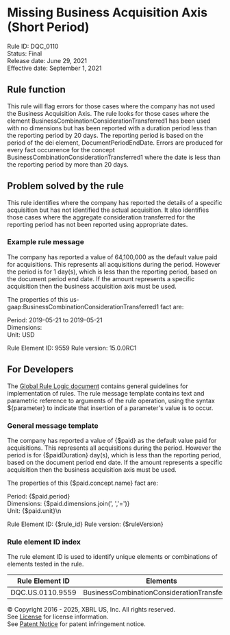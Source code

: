 # Missing Business Acquisition Axis (Short Period)  
Rule ID: DQC_0110  
Status: Final  
Release date: June 29, 2021  
Effective date: September 1, 2021
  
## Rule function
This rule will flag errors for those cases where the company has not used the Business Acquisition Axis. The rule looks for those cases where the element BusinessCombinationConsiderationTransferred1 has been used with no dimensions but has been reported with a duration period less than the reporting period by 20 days. The reporting period is based on the period of the dei element, DocumentPeriodEndDate. Errors are produced for every fact occurrence for the concept BusinessCombinationConsiderationTransferred1 where the date is less than the reporting period by more than 20 days.

## Problem solved by the rule
This rule identifies where the company has reported the details of a specific acquisition but has not identified the actual acquisition. It also identifies those cases where the aggregate consideration transferred for the reporting period has not been reported using appropriate dates.

### Example rule message
The company has reported a value of  64,100,000 as the default value paid for acquisitions. This represents all acquisitions during the period.  However the period is for 1 day(s), which is less than the reporting period, based on the document period end date.  If the amount represents a specific acquisition then the business acquisition axis must be used.

The properties of this us-gaap:BusinessCombinationConsiderationTransferred1 fact are:

Period: 2019-05-21 to 2019-05-21  
Dimensions:  
Unit: USD  

Rule Element ID: 9559
Rule version: 15.0.0RC1

## For Developers  
The [Global Rule Logic document](https://github.com/DataQualityCommittee/dqc_us_rules/blob/master/docs/GlobalRuleLogic.md) contains general guidelines for implementation of rules. The rule message template contains text and parametric reference to arguments of the rule operation, using the syntax ${parameter} to indicate that insertion of a parameter's value is to occur.  
  
### General message template  
The company has reported a value of  {$paid} as the default value paid for acquisitions. This represents all acquisitions during the period.  However the period is for {$paidDuration} day(s), which is less than the reporting period, based on the document period end date.  If the amount represents a specific acquisition then the business acquisition axis must be used.

The properties of this {$paid.concept.name} fact are:

Period: {$paid.period}  
Dimensions: {$paid.dimensions.join(', ','=')}  
Unit: {$paid.unit}\n  

Rule Element ID: {$rule_id}
Rule version: {$ruleVersion}
  
### Rule element ID index  
The rule element ID is used to identify unique elements or combinations of elements tested in the rule.

|Rule Element ID|Elements|
|--- |--- |
|DQC.US.0110.9559|BusinessCombinationConsiderationTransferred1|
  
© Copyright 2016 - 2025, XBRL US, Inc. All rights reserved.   
See [License](https://xbrl.us/dqc-license) for license information.  
See [Patent Notice](https://xbrl.us/dqc-patent) for patent infringement notice.  